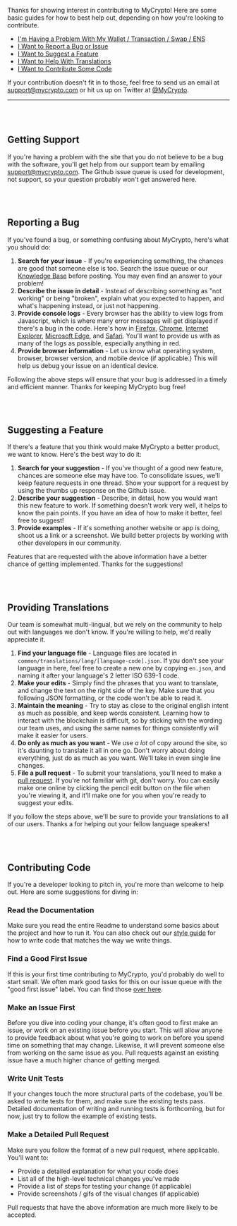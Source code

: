 Thanks for showing interest in contributing to MyCrypto! Here are some basic
guides for how to best help out, depending on how you're looking to contribute.

* [I'm Having a Problem With My Wallet / Transaction / Swap / ENS](#getting-support)
* [I Want to Report a Bug or Issue](#reporting-a-bug)
* [I Want to Suggest a Feature](#suggesting-a-feature)
* [I Want to Help With Translations](#providing-translations)
* [I Want to Contribute Some Code](#contributing-code)

If your contribution doesn't fit in to those, feel free to send us an email
at [support@mycrypto.com](mailto:support@mycrypto.com) or hit us up on Twitter
at [@MyCrypto](https://twitter.com/mycrypto).

---

<br/>
<br/>

## Getting Support

If you're having a problem with the site that you do not believe to be a bug
with the software, you'll get help from our support team by emailing
[support@mycrypto.com](mailto:support@mycrypto.com). The Github issue queue
is used for development, not support, so your question probably won't get
answered here.

<br/>
<br/>

## Reporting a Bug

If you've found a bug, or something confusing about MyCrypto, here's what you
should do:

1. **Search for your issue** - If you're experiencing something, the chances are
    good that someone else is too. Search the issue queue or our
    [Knowledge Base](support.mycrypto.com) before posting. You may even find an
    answer to your problem!
2. **Describe the issue in detail** - Instead of describing something as "not
    working" or being "broken", explain what you expected to happen, and what's
    happening instead, or just not happening.
3. **Provide console logs** - Every browser has the ability to view logs from
    Javascript, which is where many error messages will get displayed if
    there's a bug in the code. Here's how in [Firefox](https://developer.mozilla.org/en-US/docs/Tools/Browser_Console),
    [Chrome](https://developers.google.com/web/tools/chrome-devtools/console/),
    [Internet Explorer](https://msdn.microsoft.com/en-us/library/dn255006(v=vs.85).aspx),
    [Microsoft Edge](https://docs.microsoft.com/en-us/microsoft-edge/devtools-guide/console),
    and [Safari](https://www.wickedlysmart.com/hfjsconsole/). You'll want to
    provide us with as many of the logs as possible, especially anything in red.
4. **Provide browser information** - Let us know what operating system, browser,
    browser version, and mobile device (if applicable.) This will help us debug
    your issue on an identical device.

Following the above steps will ensure that your bug is addressed in a timely and
efficient manner. Thanks for keeping MyCrypto bug free!


<br/>
<br/>


## Suggesting a Feature

If there's a feature that you think would make MyCrypto a better product, we
want to know. Here's the best way to do it:

1. **Search for your suggestion** - If you've thought of a good new feature,
    chances are someone else may have too. To consolidate issues, we'll keep
    feature requests in one thread. Show your support for a request by using
    the thumbs up response on the Github issue.
2. **Describe your suggestion** - Describe, in detail, how you would want this
    new feature to work. If something doesn't work very well, it helps to know
    the pain points. If you have an idea of how to make it better, feel free to
    suggest!
3. **Provide examples** - If it's something another website or app is doing,
    shoot us a link or a screenshot. We build better projects by working with
    other developers in our community.

Features that are requested with the above information have a better chance of
getting implemented. Thanks for the suggestions!


<br/>
<br/>


## Providing Translations

Our team is somewhat multi-lingual, but we rely on the community to help out
with languages we don't know. If you're willing to help, we'd really appreciate
it.

1. **Find your language file** - Language files are located in
    `common/translations/lang/[language-code].json`. If you don't see your
    language in here, feel free to create a new one by copying `en.json`, and
    naming it after your language's 2 letter ISO 639-1 code.
2. **Make your edits** - Simply find the phrases that you want to translate,
    and change the text on the right side of the key. Make sure that you
    following JSON formatting, or the code won't be able to read it.
3. **Maintain the meaning** - Try to stay as close to the original english
    intent as much as possible, and keep words consistent. Learning how to
    interact with the blockchain is difficult, so by sticking with the wording
    our team uses, and using the same names for things consistently will make
    it easier for users.
4. **Do only as much as you want** - We use _a lot_ of copy around the site,
    so it's daunting to translate it all in one go. Don't worry about doing
    everything, just do as much as you want. We'll take in even single line
    changes.
5. **File a pull request** - To submit your translations, you'll need to make
    a [pull request](https://help.github.com/articles/about-pull-requests/). If
    you're not familiar with git, don't worry. You can easily make one online
    by clicking the pencil edit button on the file when you're viewing it, and
    it'll make one for you when you're ready to suggest your edits.

If you follow the steps above, we'll be sure to provide your translations to all
of our users. Thanks a for helping out your fellow language speakers!


<br/>
<br/>



## Contributing Code

If you're a developer looking to pitch in, you're more than welcome to help out.
Here are some suggestions for diving in:

### Read the Documentation

Make sure you read the entire Readme to understand some basics about the project
and how to run it. You can also check out our
[style guide](https://github.com/MyCryptoHQ/MyCrypto/wiki/Style-Guides) for how
to write code that matches the way we write things.


### Find a Good First Issue

If this is your first time contributing to MyCrypto, you'd probably do well to
start small. We often mark good tasks for this on our issue queue with the
"good first issue" label. You can find those
[over here](https://github.com/MyCryptoHQ/mycrypto/issues?q=is%3Aopen+is%3Aissue+label%3A%22good+first+issue%22).

### Make an Issue First

Before you dive into coding your change, it's often good to first make an issue,
or work on an existing issue before you start. This will allow anyone to provide
feedback about what you're going to work on before you spend time on something
that may change. Likewise, it will prevent someone else from working on the same
issue as you. Pull requests against an existing issue have a much higher chance
of getting merged.

### Write Unit Tests

If your changes touch the more structural parts of the codebase, you'll be asked
to write tests for them, and make sure the existing tests pass. Detailed
documentation of writing and running tests is forthcoming, but for now, just try
to follow the example of existing tests.

### Make a Detailed Pull Request

Make sure you follow the format of a new pull request, where applicable. You'll
want to:

* Provide a detailed explanation for what your code does
* List all of the high-level technical changes you've made
* Provide a list of steps for testing your change (if applicable)
* Provide screenshots / gifs of the visual changes (if applicable)

Pull requests that have the above information are much more likely to be
accepted.
